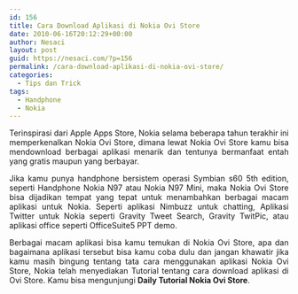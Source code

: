 ```yaml
---
id: 156
title: Cara Download Aplikasi di Nokia Ovi Store
date: 2010-06-16T20:12:29+00:00
author: Nesaci
layout: post
guid: https://nesaci.com/?p=156
permalink: /cara-download-aplikasi-di-nokia-ovi-store/
categories:
  - Tips dan Trick
tags:
  - Handphone
  - Nokia
---
```

<p style="text-align: justify;">
  Terinspirasi dari Apple Apps Store, Nokia selama beberapa tahun terakhir ini memperkenalkan Nokia Ovi Store, dimana lewat Nokia Ovi Store kamu bisa mendownload berbagai aplikasi menarik dan tentunya bermanfaat entah yang gratis maupun yang berbayar.
</p>

<p style="text-align: justify;">
  Jika kamu punya handphone bersistem operasi Symbian s60 5th edition, seperti Handphone Nokia N97 atau Nokia N97 Mini, maka Nokia Ovi Store bisa dijadikan tempat yang tepat untuk menambahkan berbagai macam aplikasi untuk Nokia. Seperti aplikasi Nimbuzz untuk chatting, Aplikasi Twitter untuk Nokia seperti Gravity Tweet Search, Gravity TwitPic, atau aplikasi office seperti OfficeSuite5 PPT demo.<!--more-->
</p>

<p style="text-align: justify;">
  Berbagai macam aplikasi bisa kamu temukan di Nokia Ovi Store, apa dan bagaimana aplikasi tersebut bisa kamu coba dulu dan jangan khawatir jika kamu masih bingung tentang tata cara menggunakan aplikasi Nokia Ovi Store, Nokia telah menyediakan Tutorial tentang cara download aplikasi di Ovi Store. Kamu bisa mengunjungi <strong>Daily Tutorial Nokia Ovi Store</strong>.
</p>